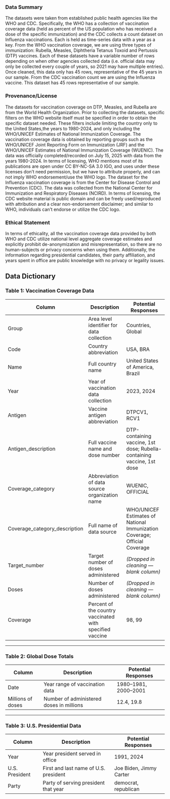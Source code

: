 ### Data Summary
The datasets were taken from established public health agencies like the WHO and CDC. Specifically, the WHO has a collection of vaccination coverage data (held as percent of the US population who has received a dose of the specific immunization) and the CDC collects a count dataset on Influenza vaccinations. Each is held as time-series data with a year as a key. From the WHO vaccination coverage, we are using three types of immunization: Rubella, Measles, Diphtheria Tetanus Toxoid and Pertussis (DTP) vaccines. Each of these datasets have a variable number of rows depending on when other agencies collected data (i.e. official data may only be collected every couple of years, so 2021 may have multiple entries). Once cleaned, this data only has 45 rows, representative of the 45 years in our sample. From the CDC vaccination count we are using the Influenza vaccine. This dataset has 45 rows representative of our sample.

### Provenance/License
The datasets for vaccination coverage on DTP, Measles, and Rubella are from the World Health Organization. Prior to collecting the datasets, specific filters on the WHO website itself must be specified in order to obtain the specific dataset needed. These filters include limiting the country only to the United States,the years to 1980-2024, and only including the WHO/UNICEF Estimates of National Immunization Coverage. The vaccination coverage data is obtained by reporting groups such as the WHO/UNICEF Joint Reporting Form on Immunization (JRF) and the WHO/UNICEF Estimates of National Immunization Coverage (WUENIC). The data was officially completed/recorded on July 15, 2025 with data from the years 1980-2024. In terms of licensing, WHO mentions most of its publications are open under CC BY-NC-SA 3.0 IGO, and uses under these licenses don’t need permission, but we have to attribute properly, and can not imply WHO endorsement/use the WHO logo. The dataset for the Influenza vaccination coverage is from the Center for Disease Control and Prevention (CDC). The data was collected from the National Center for Immunization and Respiratory Diseases (NCIRD). In terms of licensing, the CDC website material is public domain and can be freely used/reproduced with attribution and a clear non-endorsement disclaimer; and similar to WHO, individuals can’t endorse or utilize the CDC logo. 

### Ethical Statement
In terms of ethicality, all the vaccination coverage data provided by both WHO and CDC utilize national level aggregate coverage estimates and explicitly prohibit de-anonymization and misrepresentation, so there are no human-subjects or privacy concerns when using them. Additionally, the information regarding presidential candidates, their party affiliation, and years spent in office are public knowledge with no privacy or legality issues. 

## Data Dictionary

### Table 1: Vaccination Coverage Data

| **Column** | **Description** | **Potential Responses** |
|-------------|----------------|--------------------------|
| Group | Area level identifier for data collection | Countries, Global |
| Code | Country abbreviation | USA, BRA |
| Name | Full country name | United States of America, Brazil |
| Year | Year of vaccination data collection | 2023, 2024 |
| Antigen | Vaccine antigen abbreviation | DTPCV1, RCV1 |
| Antigen_description | Full vaccine name and dose number | DTP-containing vaccine, 1st dose; Rubella-containing vaccine, 1st dose |
| Coverage_category | Abbreviation of data source organization name | WUENIC, OFFICIAL |
| Coverage_category_description | Full name of data source | WHO/UNICEF Estimates of National Immunization Coverage; Official Coverage |
| Target_number | Target number of doses administered | *(Dropped in cleaning — blank column)* |
| Doses | Number of doses administered | *(Dropped in cleaning — blank column)* |
| Coverage | Percent of the country vaccinated with specified vaccine | 98, 99 |

---

### Table 2: Global Dose Totals

| **Column** | **Description** | **Potential Responses** |
|-------------|----------------|--------------------------|
| Date | Year range of vaccination data | 1980–1981, 2000–2001 |
| Millions of doses | Number of administered doses in millions | 12.4, 19.8 |

---

### Table 3: U.S. Presidential Data

| **Column** | **Description** | **Potential Responses** |
|-------------|----------------|--------------------------|
| Year | Year president served in office | 1991, 2024 |
| U.S. President | First and last name of U.S. president | Joe Biden, Jimmy Carter |
| Party | Party of serving president that year | democrat, republican |

